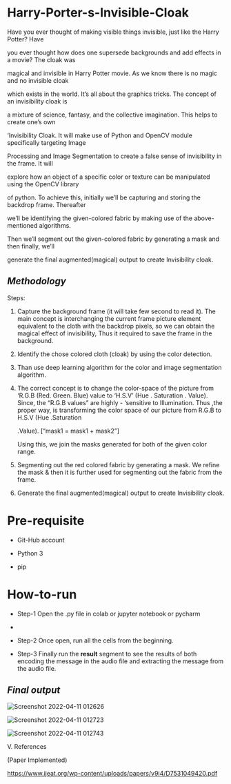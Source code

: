 # Harry-Porter-s-Invisible-Cloak

Have you ever thought of making visible things invisible, just like the Harry Potter? Have 

you ever thought how does one supersede backgrounds and add effects in a movie? The cloak was 

magical and invisible in Harry Potter movie. As we know there is no magic and no invisible cloak

which exists in the world. It’s all about the graphics tricks. The concept of an invisibility cloak is 

a mixture of science, fantasy, and the collective imagination. This helps to create one’s own 

‘Invisibility Cloak. It will make use of Python and OpenCV module specifically targeting Image 

Processing and Image Segmentation to create a false sense of invisibility in the frame. It will 

explore how an object of a specific color or texture can be manipulated using the OpenCV library 

of python. To achieve this, initially we’ll be capturing and storing the backdrop frame. Thereafter 

we’ll be identifying the given-colored fabric by making use of the above-mentioned algorithms. 

Then we’ll segment out the given-colored fabric by generating a mask and then finally, we’ll 

generate the final augmented(magical) output to create Invisibility cloak. 


## *Methodology*

Steps:

1. Capture the background frame (it will take few second to read it). The main concept is interchanging the current frame picture element equivalent to 
  the cloth with the backdrop pixels, so we can obtain the magical effect of invisibility,  Thus it required to save the frame in the background.

2. Identify the chose colored cloth (cloak) by using the color detection.

3. Than use deep learning algorithm for the color and image segmentation algorithm.

4. The correct concept is to change the color-space of the picture from ‘R.G.B (Red.  Green. Blue) value to ‘H.S.V’ (Hue . Saturation . Value).
   Since, the “R.G.B values” are highly - ‘sensitive to Illumination. Thus ,the proper way,  is transforming the color space of our picture from R.G.B to H.S.V (Hue .Saturation 

   .Value). [“mask1 = mask1 + mask2”]

   Using this, we join the masks generated for both of the given color range.

5. Segmenting out the red colored fabric by generating a mask. We refine the mask & then it is further used for segmenting out the fabric from the frame.

6. Generate the final augmented(magical) output to create Invisibility cloak.

# Pre-requisite

-   Git-Hub account

-   Python 3

-   pip


# How-to-run

  - Step-1 Open the .py file in colab or jupyter notebook or pycharm
  - 
  - Step-2 Once open, run all the cells from the beginning.

  - Step-3 Finally run the **result** segment to see the results of both encoding the message in the audio file and extracting the message from the audio file.


## *Final output*



![Screenshot 2022-04-11 012626](https://user-images.githubusercontent.com/40821800/162637417-27873948-5570-4d94-a876-6105935248ec.png)

![Screenshot 2022-04-11 012723](https://user-images.githubusercontent.com/40821800/162637420-53b99b95-34cb-42d3-8adc-bae17931cc96.png)

![Screenshot 2022-04-11 012743](https://user-images.githubusercontent.com/40821800/162637423-0f0fe236-761f-4935-b286-045522be6cc8.png)



V. References

(Paper Implemented)


https://www.ijeat.org/wp-content/uploads/papers/v9i4/D7531049420.pdf
